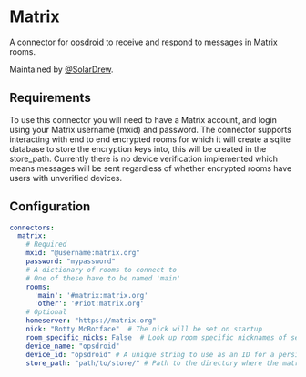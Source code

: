 # Matrix

A connector for [opsdroid](https://github.com/opsdroid/opsdroid) to receive and respond to messages in [Matrix](https://matrix.org/) rooms.

Maintained by [@SolarDrew](https://github.com/SolarDrew).

## Requirements

To use this connector you will need to have a Matrix account, and login using your Matrix username (mxid) and password.
The connector supports interacting with end to end encrypted rooms for which it will create a sqlite database to store the encryption keys into, this will be created in the store\_path.
Currently there is no device verification implemented which means messages will be sent regardless of whether encrypted rooms have users with unverified devices.

## Configuration

```yaml
connectors:
  matrix:
    # Required
    mxid: "@username:matrix.org"
    password: "mypassword"
    # A dictionary of rooms to connect to
    # One of these have to be named 'main'
    rooms:
      'main': '#matrix:matrix.org'
      'other': '#riot:matrix.org'
    # Optional
    homeserver: "https://matrix.org"
    nick: "Botty McBotface"  # The nick will be set on startup
    room_specific_nicks: False  # Look up room specific nicknames of senders (expensive in large rooms)
    device_name: "opsdroid"
    device_id: "opsdroid" # A unique string to use as an ID for a persistent opsdroid device
    store_path: "path/to/store/" # Path to the directory where the matrix store will be saved
```
